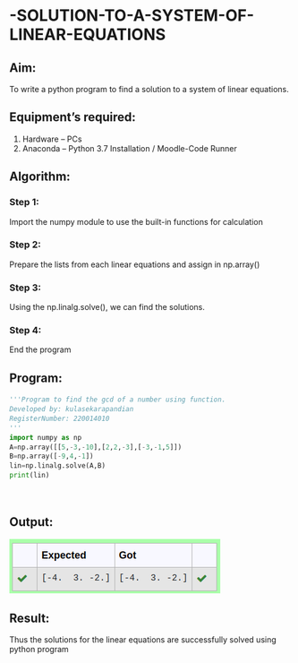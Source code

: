 # -SOLUTION-TO-A-SYSTEM-OF-LINEAR-EQUATIONS
## Aim:
To write a python program to find a solution to a system of linear equations.
## Equipment’s required:
1. 	Hardware – PCs
2. 	Anaconda – Python 3.7 Installation / Moodle-Code Runner
## Algorithm:
### Step 1: 
Import the numpy module to use the built-in functions for calculation
### Step 2: 
Prepare the lists from each linear equations and assign in np.array()
### Step 3: 
Using the np.linalg.solve(), we can find the solutions.
### Step 4: 
End the program
## Program:
```py
'''Program to find the gcd of a number using function.
Developed by: kulasekarapandian
RegisterNumber: 220014010
'''
import numpy as np
A=np.array([[5,-3,-10],[2,2,-3],[-3,-1,5]])
B=np.array([-9,4,-1])
lin=np.linalg.solve(A,B)
print(lin)




```



## Output:
![output](/op.png)
## Result: 
Thus the solutions for the linear equations are successfully solved using python program


